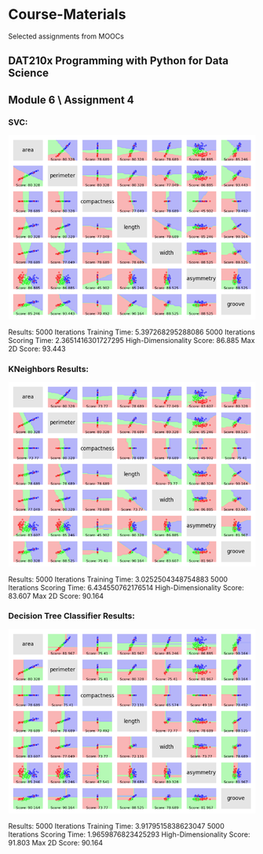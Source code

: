 # Course-Materials
Selected assignments from MOOCs

## DAT210x Programming with Python for Data Science
## Module 6 \ Assignment 4

### SVC:

![alt text](https://github.com/Asav7/Course-Materials/blob/master/assignment_4_files/svc.png)

Results:
5000 Iterations Training Time:  5.397268295288086
5000 Iterations Scoring Time:  2.3651416301727295
High-Dimensionality Score:  86.885
Max 2D Score:  93.443

### KNeighbors Results:
![alt text](https://github.com/Asav7/Course-Materials/blob/master/assignment_4_files/kneighbors.png)

Results:
5000 Iterations Training Time:  3.0252504348754883
5000 Iterations Scoring Time:  6.434550762176514
High-Dimensionality Score:  83.607
Max 2D Score:  90.164


### Decision Tree Classifier Results:
![alt text](https://github.com/Asav7/Course-Materials/blob/master/assignment_4_files/decision_tree_classifier.png)

Results:
5000 Iterations Training Time:  3.9179515838623047
5000 Iterations Scoring Time:  1.9659876823425293
High-Dimensionality Score:  91.803
Max 2D Score:  90.164
